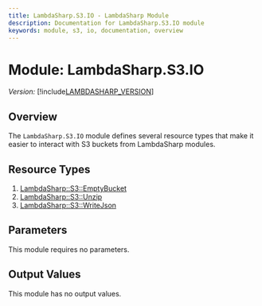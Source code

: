 ```yaml
---
title: LambdaSharp.S3.IO - LambdaSharp Module
description: Documentation for LambdaSharp.S3.IO module
keywords: module, s3, io, documentation, overview
---
```


# Module: LambdaSharp.S3.IO
_Version:_ [!include[LAMBDASHARP_VERSION](../version.txt)]

## Overview

The `LambdaSharp.S3.IO` module defines several resource types that make it easier to interact with S3 buckets from LambdaSharp modules.

## Resource Types
1. [LambdaSharp::S3::EmptyBucket](LambdaSharp-S3-EmptyBucket.md)
1. [LambdaSharp::S3::Unzip](LambdaSharp-S3-Unzip.md)
1. [LambdaSharp::S3::WriteJson](LambdaSharp-S3-WriteJson.md)

## Parameters

This module requires no parameters.

## Output Values

This module has no output values.
